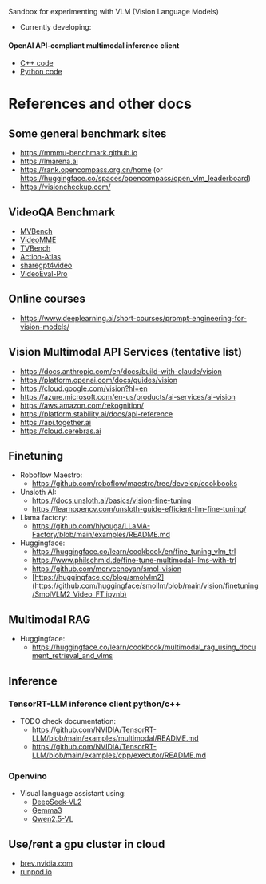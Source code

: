 Sandbox for experimenting with VLM (Vision Language Models)

* Currently developing:
#### OpenAI API-compliant multimodal inference client
  * [C++ code](OpenAI-completion-client/cpp/Readme.md)
  * [Python code](OpenAI-completion-client/python/Readme.md)


# References and other docs
## Some general benchmark sites
* https://mmmu-benchmark.github.io
* https://lmarena.ai
* https://rank.opencompass.org.cn/home (or https://huggingface.co/spaces/opencompass/open_vlm_leaderboard)
* https://visioncheckup.com/

## VideoQA Benchmark
* [MVBench](https://paperswithcode.com/dataset/mvbench)
* [VideoMME](https://video-mme.github.io/home_page.html)
* [TVBench](https://github.com/daniel-cores/tvbench)
* [Action-Atlas](https://mrsalehi.github.io/action-atlas/)
* [sharegpt4video](https://sharegpt4video.github.io/)
* [VideoEval-Pro](https://github.com/TIGER-AI-Lab/VideoEval-Pro)


## Online courses
* https://www.deeplearning.ai/short-courses/prompt-engineering-for-vision-models/


## Vision Multimodal API Services (tentative list)
* https://docs.anthropic.com/en/docs/build-with-claude/vision
* https://platform.openai.com/docs/guides/vision
* https://cloud.google.com/vision?hl=en
* https://azure.microsoft.com/en-us/products/ai-services/ai-vision
* https://aws.amazon.com/rekognition/
* https://platform.stability.ai/docs/api-reference
* https://api.together.ai
* https://cloud.cerebras.ai

## Finetuning 
* Roboflow Maestro:
  * https://github.com/roboflow/maestro/tree/develop/cookbooks
* Unsloth AI:
  * https://docs.unsloth.ai/basics/vision-fine-tuning
  * https://learnopencv.com/unsloth-guide-efficient-llm-fine-tuning/
* Llama factory:
  * https://github.com/hiyouga/LLaMA-Factory/blob/main/examples/README.md
* Huggingface:
  * https://huggingface.co/learn/cookbook/en/fine_tuning_vlm_trl
  * https://www.philschmid.de/fine-tune-multimodal-llms-with-trl
  * https://github.com/merveenoyan/smol-vision
  * [https://huggingface.co/blog/smolvlm2](https://github.com/huggingface/smollm/blob/main/vision/finetuning/SmolVLM2_Video_FT.ipynb)
 
## Multimodal RAG
* Huggingface:
  * https://huggingface.co/learn/cookbook/multimodal_rag_using_document_retrieval_and_vlms  

## Inference
  ### TensorRT-LLM inference client python/c++
  * TODO check documentation:
     * https://github.com/NVIDIA/TensorRT-LLM/blob/main/examples/multimodal/README.md
     * https://github.com/NVIDIA/TensorRT-LLM/blob/main/examples/cpp/executor/README.md
  ### Openvino
  * Visual language assistant using: 
     * [DeepSeek-VL2](https://github.com/openvinotoolkit/openvino_notebooks/blob/latest/notebooks/deepseek-vl2/deepseek-vl2.ipynb)
     * [Gemma3](https://github.com/openvinotoolkit/openvino_notebooks/blob/latest/notebooks/gemma3/gemma3.ipynb)
     * [Qwen2.5-VL](https://github.com/openvinotoolkit/openvino_notebooks/blob/latest/notebooks/qwen2.5-vl/qwen2.5-vl.ipynb)

## Use/rent a gpu cluster in cloud
* [brev.nvidia.com](https://docs.nvidia.com/brev/latest/index.html)
* [runpod.io](https://docs.runpod.io/overview)
